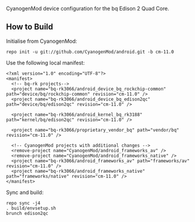 CyanogenMod device configuration for the bq Edison 2 Quad Core.

How to Build
---------------

Initialise from CyanogenMod:

    repo init -u git://github.com/CyanogenMod/android.git -b cm-11.0

Use the following local manifest:

    <?xml version="1.0" encoding="UTF-8"?>
    <manifest>
      <!-- bq-rk projects-->
      <project name="bq-rk3066/android_device_bq_rockchip-common" path="device/bq/rockchip-common" revision="cm-11.0" />
      <project name="bq-rk3066/android_device_bq_edison2qc" path="device/bq/edison2qc" revision="cm-11.0" />

      <project name="bq-rk3066/android_kernel_bq_rk3188" path="kernel/bq/edison2qc" revision="cm-11.0" />

      <project name="bq-rk3066/proprietary_vendor_bq" path="vendor/bq" revision="cm-11.0" />

      <!-- CyanogenMod projects with additional changes -->
      <remove-project name="CyanogenMod/android_frameworks_av" />
      <remove-project name="CyanogenMod/android_frameworks_native" />
      <project name="bq-rk3066/android_frameworks_av" path="frameworks/av" revision="cm-11.0" />
      <project name="bq-rk3066/android_frameworks_native" path="frameworks/native" revision="cm-11.0" />
    </manifest>

Sync and build:

    repo sync -j4
    . build/envsetup.sh
    brunch edison2qc

